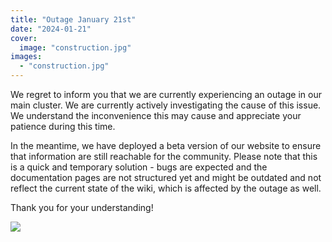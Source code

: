 ```yaml
---
title: "Outage January 21st"
date: "2024-01-21"
cover: 
  image: "construction.jpg"
images:
  - "construction.jpg"
---
```


We regret to inform you that we are currently experiencing an outage in our main cluster. We are currently actively investigating the cause of this issue. We understand the inconvenience this may cause and appreciate your patience during this time.

In the meantime, we have deployed a beta version of our website to ensure that information are still reachable for the community. Please note that this is a quick and temporary solution - bugs are expected and the documentation pages are not structured yet and might be outdated and not reflect the current state of the wiki, which is affected by the outage as well.

Thank you for your understanding!

![](/blog/images/construction.jpg)
